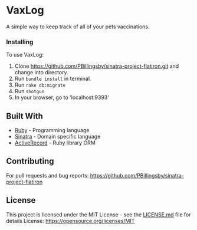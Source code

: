 # VaxLog

A simple way to keep track of all of your pets vaccinations.

### Installing
To use VaxLog:

1. Clone https://github.com/PBillingsby/sinatra-project-flatiron.git and change into directory.
2. Run ```bundle install``` in terminal.
3. Run ```rake db:migrate```
4. Run ```shotgun```
5. In your browser, go to 'localhost:9393'
## Built With

* [Ruby](https://www.ruby-lang.org/en/) - Programming language
* [Sinatra](http://sinatrarb.com/) - Domain specific language
* [ActiveRecord](https://rometools.github.io/rome/) - Ruby library ORM

## Contributing
  For pull requests and bug reports: https://github.com/PBillingsby/sinatra-project-flatiron
## License

This project is licensed under the MIT License - see the [LICENSE.md](LICENSE.md) file for details
License: https://opensource.org/licenses/MIT

